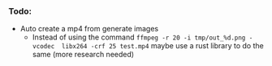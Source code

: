 ### Todo:
- Auto create a mp4 from generate images
    - Instead of using the command `ffmpeg -r 20 -i tmp/out_%d.png -vcodec  libx264 -crf 25 test.mp4` maybe use a rust library to do the same (more research needed)